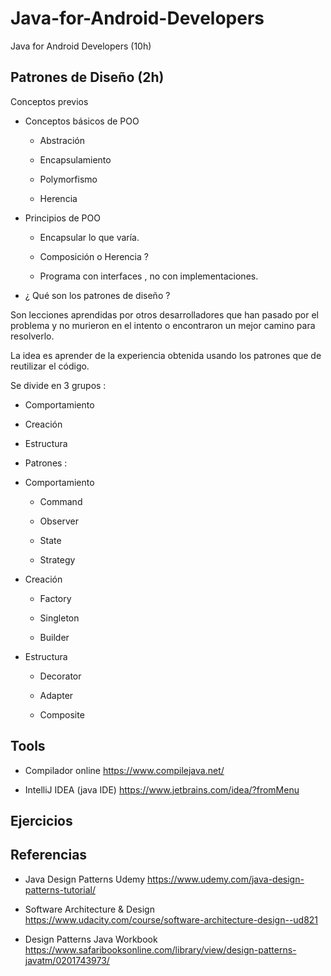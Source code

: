 # Java-for-Android-Developers
Java for Android Developers (10h)
 
 
## Patrones de Diseño (2h)

 Conceptos previos
  
  -  Conceptos básicos de POO
  
      * Abstración
      
      * Encapsulamiento
      
      * Polymorfismo
      
      * Herencia
      
  -  Principios de POO
    
       * Encapsular lo que varía. 
       
       * Composición o Herencia ?
       
       * Programa con interfaces , no con implementaciones.
  
 - ¿ Qué son los patrones de diseño ?
 
Son lecciones aprendidas por otros desarrolladores que han pasado por el problema y no murieron en el intento
o encontraron un mejor camino para resolverlo.
 
La idea es aprender de la experiencia obtenida usando los patrones que de reutilizar el código.
 
Se divide en 3 grupos :
 
  * Comportamiento
  
  * Creación
  
  * Estructura
  
- Patrones :
 
 - Comportamiento
 
   * Command
   
   * Observer
   
   * State
   
   * Strategy
   
- Creación
 
   * Factory
   
   * Singleton
   
   * Builder
   
- Estructura
 
   * Decorator
   
   * Adapter
   
   * Composite
 
## Tools
 
 - Compilador online https://www.compilejava.net/
 
 - IntelliJ IDEA (java IDE)  https://www.jetbrains.com/idea/?fromMenu
 
 
## Ejercicios 

## Referencias

- Java Design Patterns Udemy https://www.udemy.com/java-design-patterns-tutorial/

- Software Architecture & Design https://www.udacity.com/course/software-architecture-design--ud821

- Design Patterns Java Workbook  https://www.safaribooksonline.com/library/view/design-patterns-javatm/0201743973/
